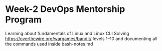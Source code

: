 # Week-2 DevOps Mentorship Program
Learning about fundamentals of Linux and Linux CLI
Solving https://overthewire.org/wargames/bandit/ levels 1–10 and documenting all the commands used inside bash-notes.md
